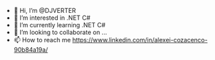 - 👋 Hi, I’m @DJVERTER
- 👀 I’m interested in .NET C#
- 🌱 I’m currently learning .NET C#
- 💞️ I’m looking to collaborate on ...
- 📫 How to reach me https://www.linkedin.com/in/alexei-cozacenco-90b84a19a/

<!---
DJVERTER/DJVERTER is a ✨ special ✨ repository because its `README.md` (this file) appears on your GitHub profile.
You can click the Preview link to take a look at your changes.
--->
